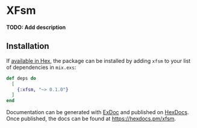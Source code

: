 # XFsm

**TODO: Add description**

## Installation

If [available in Hex](https://hex.pm/docs/publish), the package can be installed
by adding `xfsm` to your list of dependencies in `mix.exs`:

```elixir
def deps do
  [
    {:xfsm, "~> 0.1.0"}
  ]
end
```

Documentation can be generated with [ExDoc](https://github.com/elixir-lang/ex_doc)
and published on [HexDocs](https://hexdocs.pm). Once published, the docs can
be found at <https://hexdocs.pm/xfsm>.

